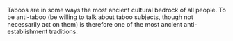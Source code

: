 Taboos are in some ways the most ancient cultural bedrock of all people. To be anti-taboo (be willing to talk about taboo subjects, though not necessarily act on them) is therefore one of the most ancient anti-establishment traditions. 